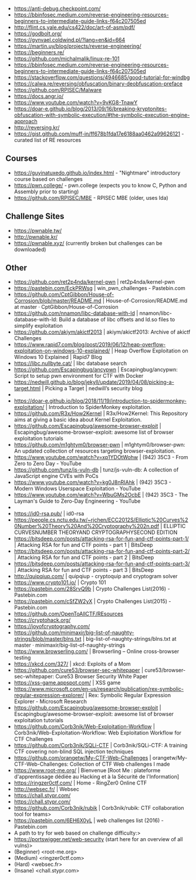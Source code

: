 + <https://anti-debug.checkpoint.com/>
+ <https://bbinfosec.medium.com/reverse-engineering-resources-beginners-to-intermediate-guide-links-f64c207505ed>
+ <http://flint.cs.yale.edu/cs422/doc/art-of-asm/pdf/>
+ <https://godbolt.org/>
+ <https://gynvael.coldwind.pl/?lang=en&id=664>
+ <https://martin.uy/blog/projects/reverse-engineering/>
+ <https://beginners.re/>
+ <https://github.com/michalmalik/linux-re-101>
+ <https://bbinfosec.medium.com/reverse-engineering-resources-beginners-to-intermediate-guide-links-f64c207505ed>
+ <https://stackoverflow.com/questions/4946685/good-tutorial-for-windbg>
+ <https://calwa.re/reversing/obfuscation/binary-deobfuscation-preface>
+ <https://github.com/RPISEC/Malware>
+ <https://docs.angr.io/>
+ <https://www.youtube.com/watch?v=9vKG8-TnawY>
+ <https://doar-e.github.io/blog/2013/09/16/breaking-kryptonites-obfuscation-with-symbolic-execution/#the-symbolic-execution-engine-approach>
+ <http://reversing.kr/>
+ <https://gist.github.com/muff-in/ff678b1fda17e6188aa0462a99626121> - curated list of RE resources
 
## Courses

+ <https://guyinatuxedo.github.io/index.html> - "Nightmare" introductory course based on challenges
+ <https://pwn.college/> - pwn.college (expects you to know C, Python and Assembly prior to starting)
+ <https://github.com/RPISEC/MBE> - RPISEC MBE (older, uses Ida)

## Challenge Sites

 
+ <https://pwnable.tw/>
+ <http://pwnable.kr/>
+ <https://pwnable.xyz/> (currently broken but challenges can be downloaded)

## Other
 
+ <https://github.com/ret2p4nda/kernel-pwn> | ret2p4nda/kernel-pwn
+ <https://pastebin.com/EckPRWsg> | win_pwn_challenges - Pastebin.com
+ <https://github.com/CptGibbon/House-of-Corrosion/blob/master/README.md> | House-of-Corrosion/README.md at master · CptGibbon/House-of-Corrosion
+ <https://github.com/nnamon/libc-database-with-ld> | nnamon/libc-database-with-ld: Build a database of libc offsets and ld.so files to simplify exploitation
+ <https://github.com/akiym/akictf2013> | akiym/akictf2013: Archive of akictf Challenges
+ <https://www.rapid7.com/blog/post/2019/06/12/heap-overflow-exploitation-on-windows-10-explained/> | Heap Overflow Exploitation on Windows 10 Explained | Rapid7 Blog
+ <https://libc.nullbyte.cat/> | libc database search
+ <https://github.com/Escapingbug/ancypwn> | Escapingbug/ancypwn: Script to setup pwn environment for CTF with Docker
+ <https://nedwill.github.io/blog/jekyll/update/2019/04/08/picking-a-target.html> | Picking a Target | nedwill’s security blog
+ 
+ <https://doar-e.github.io/blog/2018/11/19/introduction-to-spidermonkey-exploitation/> | Introduction to SpiderMonkey exploitation.
+ <https://github.com/R3x/How2Kernel> | R3x/How2Kernel: This Repository aims at giving a basic idea about Kernel Exploitation.
+ <https://github.com/Escapingbug/awesome-browser-exploit> | Escapingbug/awesome-browser-exploit: awesome list of browser exploitation tutorials
+ <https://github.com/m1ghtym0/browser-pwn> | m1ghtym0/browser-pwn: An updated collection of resources targeting browser-exploitation.
+ <https://www.youtube.com/watch?v=xp1YDOtWohw> | (942) 35C3 - From Zero to Zero Day - YouTube
+ <https://github.com/tunz/js-vuln-db> | tunz/js-vuln-db: A collection of JavaScript engine CVEs with PoCs
+ <https://www.youtube.com/watch?v=kg0J8nRIAhk> | (942) 35C3 - Modern Windows Userspace Exploitation - YouTube
+ <https://www.youtube.com/watch?v=WbuGMs2OcbE> | (942) 35C3 - The Layman's Guide to Zero-Day Engineering - YouTube
+ 
+ <https://id0-rsa.pub/> | id0-rsa
+ <https://people.cs.nctu.edu.tw/~rjchen/ECC2012S/Elliptic%20Curves%20Number%20Theory%20And%20Cryptography%202n.pdf> | ELLIPTIC CURVESNUMBER THEORYAND CRYPTOGRAPHYSECOND EDITION
+ <https://bitsdeep.com/posts/attacking-rsa-for-fun-and-ctf-points-part-1/> | Attacking RSA for fun and CTF points - part 1 | BitsDeep
+ <https://bitsdeep.com/posts/attacking-rsa-for-fun-and-ctf-points-part-2/> | Attacking RSA for fun and CTF points - part 2 | BitsDeep
+ <https://bitsdeep.com/posts/attacking-rsa-for-fun-and-ctf-points-part-3/> | Attacking RSA for fun and CTF points - part 3 | BitsDeep
+ <http://quipqiup.com/> | quipqiup - cryptoquip and cryptogram solver
+ <https://www.crypto101.io/> | Crypto 101
+ <https://pastebin.com/28SrvQ9b> | Crypto Challenges List(2016) - Pastebin.com
+ <https://pastebin.com/cSfZW2yX> | Crypto Challenges List(2015) - Pastebin.com
+ <https://github.com/OpenToAllCTF/REsources>
+ <https://cryptohack.org/>
+ <https://joyofcryptography.com/>
+ <https://github.com/minimaxir/big-list-of-naughty-strings/blob/master/blns.txt> | big-list-of-naughty-strings/blns.txt at master · minimaxir/big-list-of-naughty-strings
+ <https://www.browserling.com/> | Browserling – Online cross-browser testing
+ <https://xkcd.com/327/> | xkcd: Exploits of a Mom
+ <https://github.com/cure53/browser-sec-whitepaper> | cure53/browser-sec-whitepaper: Cure53 Browser Security White Paper
+ <https://xss-game.appspot.com/> | XSS game
+ <https://www.microsoft.com/en-us/research/publication/rex-symbolic-regular-expression-explorer/> | Rex: Symbolic Regular Expression Explorer - Microsoft Research
+ <https://github.com/Escapingbug/awesome-browser-exploit> | Escapingbug/awesome-browser-exploit: awesome list of browser exploitation tutorials
+ <https://github.com/Corb3nik/Web-Exploitation-Workflow> | Corb3nik/Web-Exploitation-Workflow: Web Exploitation Workflow for CTF Challenges
+ <https://github.com/Corb3nik/SQLi-CTF> | Corb3nik/SQLi-CTF: A training CTF covering non-blind SQL injection techniques
+ <https://github.com/orangetw/My-CTF-Web-Challenges> | orangetw/My-CTF-Web-Challenges: Collection of CTF Web challenges I made
+ <https://www.root-me.org/> | Bienvenue [Root Me : plateforme d'apprentissage dédiée au Hacking et à la Sécurité de l'Information]
+ <https://ringzer0ctf.com/> | Home - RingZer0 Online CTF
+ <http://websec.fr/> | Websec
+ <https://chall.stypr.com/>
+ <https://chall.stypr.com/>
+ <https://github.com/Corb3nik/rubik> | Corb3nik/rubik: CTF collaboration tool for teams>
+ <https://pastebin.com/6EH6X0yL> | web challenges list (2016) - Pastebin.com
+ A path to try for web based on challenge difficulty:>
+ <https://portswigger.net/web-security> (start here for an overview of all vulns)>
+ (Beginner) <root-me.org>
+ (Medium) <ringzer0ctf.com>
+ (Hard) <websec.fr>
+ (Insane) <chall.stypr.com>
